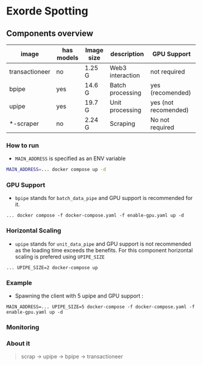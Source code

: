 # Exorde Spotting

## Components overview

| image | has models | Image size | description | GPU Support |
| --- | --- | --- | --- | --- |
| transactioneer | no | 1.25 G | Web3 interaction | not required |
| bpipe | yes | 14.6 G | Batch processing | yes (recomended) |
| upipe | yes | 19.7 G | Unit processing | yes (not recomended) |
| *-scraper | no | 2.24 G | Scraping | No not required |

### How to run

- `MAIN_ADDRESS` is specified as an ENV variable

```bash
MAIN_ADDRESS=... docker compose up -d
```
### GPU Support

- `bpipe` stands for `batch_data_pipe` and GPU support is recommended for it.

```
... docker compose -f docker-compose.yaml -f enable-gpu.yaml up -d
```



### Horizontal Scaling

- `upipe` stands for `unit_data_pipe` and GPU support is not recommended as the loading time exceeds the benefits. 
For this component horizontal scaling is prefered using `UPIPE_SIZE`

```
... UPIPE_SIZE=2 docker-compose up
```

### Example

- Spawning the client with 5 upipe and GPU support :
```
MAIN_ADDRESS=... UPIPE_SIZE=5 docker-compose -f docker-compose.yaml -f enable-gpu.yaml up -d
```

### Monitoring

### About it
> scrap -> upipe -> bpipe -> transactioneer
